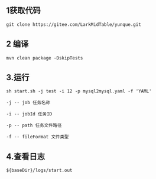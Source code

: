 ## 1获取代码

```
git clone https://gitee.com/LarkMidTable/yunque.git
```

## 2 编译

```
mvn clean package -DskipTests
```

## 3.运行

```
sh start.sh -j test -i 12 -p mysql2mysql.yaml -f 'YAML'

-j -- job 任务名称 

-i -- jobId 任务ID 

-p -- path 任务文件路径

-f -- fileFormat 文件类型
```

## 4.查看日志

```
${baseDir}/logs/start.out
```
